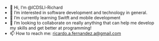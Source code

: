 - 👋 Hi, I’m @lCDSLl-Richard
- 👀 I’m interested in software development and technology in general.
- 🌱 I’m currently learning Switft and mobile development
- 💞️ I’m looking to collaborate on really anything that can help me develop my skills and get better at programming!
- 📫 How to reach me: ricardo.a.fernandez.a@gmail.com
